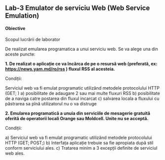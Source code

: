 
## Lab-3 Emulator de serviciu Web (Web Service Emulation)

#### Obiective

Scopul lucrării de laborator

De realizat emularea programatica a unui serviciu web.
Se va alege una din aceste puncte:

**1. De realizat o aplicație ce va încărca de pe o resursă web (preferată, ex: https://news.yam.md/ro/rss ) fluxul RSS al acesteia.**

Condiții:

Serviciul web va fi emulat programatic utilizând metodele protocolului HTTP (GET; )
a) posibilitate de adaugare 2 sau mai multe fluxuri RSS
b) posibilitate de a naviga catre postarea din fluxul incarcat
c) salvarea locala a fluxului cu păstrarea sa pînă utilizatorul nu o va distruge




**2. Emularea programatică a unuia din serviciile de mesagerie gratuită oferită de operatorii locali Orange sau Moldcell. Unite nu se acceptă.**

Condiții:

a) Serviciul web va fi emulat programatic utilizând metodele protocolului HTTP (GET; POST;)
b) Interfața aplicație trebuie sa fie apropiata după stil conform serviciului ales.
c) Tratarea minim a 3 excepții definite de serviciul web ales.

